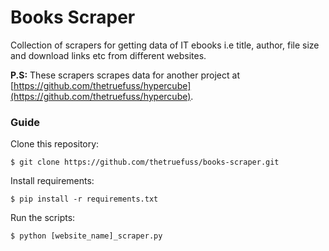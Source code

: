 # Books Scraper

Collection of scrapers for getting data of IT ebooks i.e title, author, file size and download links etc from different websites.

**P.S:** These scrapers scrapes data for another project at [https://github.com/thetruefuss/hypercube](https://github.com/thetruefuss/hypercube).

### Guide

Clone this repository:

```shell
$ git clone https://github.com/thetruefuss/books-scraper.git
```

Install requirements:

```shell
$ pip install -r requirements.txt
```

Run the scripts:

```shell
$ python [website_name]_scraper.py
```
